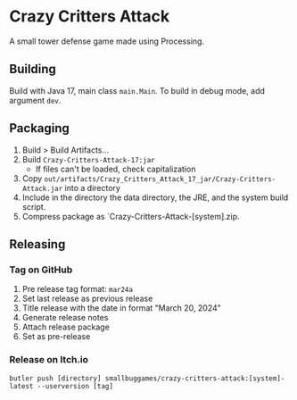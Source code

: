 # Crazy Critters Attack
A small tower defense game made using Processing.

## Building
Build with Java 17, main class `main.Main`.
To build in debug mode, add argument `dev`.

## Packaging
1. Build > Build Artifacts...
2. Build `Crazy-Critters-Attack-17:jar`
    - If files can't be loaded, check capitalization
3. Copy `out/artifacts/Crazy_Critters_Attack_17_jar/Crazy-Critters-Attack.jar` into a directory
4. Include in the directory the data directory, the JRE, and the system build script.
5. Compress package as `Crazy-Critters-Attack-[system].zip.

## Releasing

### Tag on GitHub
1. Pre release tag format: `mar24a`
2. Set last release as previous release
3. Title release with the date in format "March 20, 2024"
4. Generate release notes
5. Attach release package
6. Set as pre-release

### Release on Itch.io
`butler push [directory] smallbuggames/crazy-critters-attack:[system]-latest --userversion [tag]`
